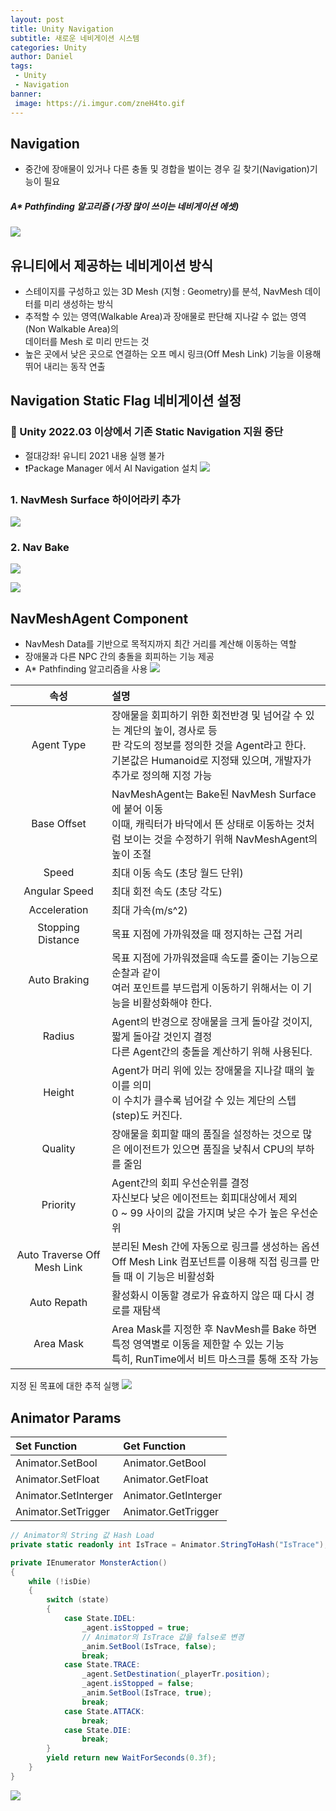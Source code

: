 ```yaml
---
layout: post
title: Unity Navigation
subtitle: 새로운 네비게이션 시스템
categories: Unity
author: Daniel
tags: 
 - Unity
 - Navigation
banner:
 image: https://i.imgur.com/zneH4to.gif
---
```


Navigation
--

- 중간에 장애물이 있거나 다른 충돌 및 경합을 벌이는 경우 길 찾기(Navigation)기능이 필요

##### A* Pathfinding 알고리즘 (가장 많이 쓰이는 네비게이션 에셋)
![](https://i.imgur.com/oFJgaVG.jpg)

## 유니티에서 제공하는 네비게이션 방식
- 스테이지를 구성하고 있는 3D Mesh (지형 : Geometry)를 분석, NavMesh 데이터를 미리 생성하는 방식
- 추적할 수 있는 영역(Walkable Area)과 장애물로 판단해 지나갈 수 없는 영역(Non Walkable Area)의 <br>데이터를 Mesh 로 미리 만드는 것
- 높은 곳에서 낮은 곳으로 연결하는 오프 메시 링크(Off Mesh Link) 기능을 이용해 뛰어 내리는 동작 연출

## Navigation Static Flag 네비게이션 설정
### 🔆 Unity 2022.03 이상에서 기존 Static Navigation 지원 중단
- 절대강좌! 유니티 2021 내용 실행 불가
- ❗️Package Manager 에서 AI Navigation 설치
![](https://i.imgur.com/wSrz5QF.jpg)

### 1. NavMesh Surface 하이어라키 추가
![](https://i.imgur.com/sQE4clA.jpg)

### 2. Nav Bake
![](https://i.imgur.com/mZruTJM.jpg)
 
![](https://i.imgur.com/IU1ulv6.jpg)

## NavMeshAgent Component
- NavMesh Data를 기반으로 목적지까지 최간 거리를 계산해 이동하는 역할
- 장애물과 다른 NPC 간의 충돌을 회피하는 기능 제공
- A* Pathfinding 알고리즘을 사용
![](https://i.imgur.com/ripCCDg.jpg)

|속성|설명|
|:--:|:--|
|Agent Type|장애물을 회피하기 위한 회전반경 및 넘어갈 수 있는 계단의 높이, 경사로 등<br>판 각도의 정보를 정의한 것을 Agent라고 한다.<br>기본값은 Humanoid로 지정돼 있으며, 개발자가 추가로 정의해 지정 가능|
|Base Offset|NavMeshAgent는 Bake된 NavMesh Surface에 붙어 이동<br>이때, 캐릭터가 바닥에서 뜬 상태로 이동하는 것처럼 보이는 것을 수정하기 위해 NavMeshAgent의 높이 조절|
|Speed|최대 이동 속도 (초당 월드 단위)|
|Angular Speed|최대 회전 속도 (초당 각도)|
|Acceleration|최대 가속(m/s^2)|
|Stopping Distance|목표 지점에 가까워졌을 때 정지하는 근접 거리|
|Auto Braking|목표 지점에 가까워졌을때 속도를 줄이는 기능으로 순찰과 같이<br>여러 포인트를 부드럽게 이동하기 위해서는 이 기능을 비활성화해야 한다.|
|Radius|Agent의 반경으로 장애물을 크게 돌아갈 것이지, 짧게 돌아갈 것인지 결정<br>다른 Agent간의 충돌을 계산하기 위해 사용된다.|
|Height|Agent가 머리 위에 있는 장애물을 지나갈 때의 높이를 의미<br>이 수치가 클수록 넘어갈 수 있는 계단의 스텝(step)도 커진다.|
|Quality|장애물을 회피할 때의 품질을 설정하는 것으로 많은 에이전트가 있으면 품질을 낮춰서 CPU의 부하를 줄임|
|Priority|Agent간의 회피 우선순위를 결정<br>자신보다 낮은 에이전트는 회피대상에서 제외<br>0 ~ 99 사이의 값을 가지며 낮은 수가 높은 우선순위|
|Auto Traverse Off Mesh Link|분리된 Mesh 간에 자동으로 링크를 생성하는 옵션<br>Off Mesh Link 컴포넌트를 이용해 직접 링크를 만들 때 이 기능은 비활성화|
|Auto Repath|활성화시 이동할 경로가 유효하지 않은 때 다시 경로를 재탐색|
|Area Mask|Area Mask를 지정한 후 NavMesh를 Bake 하면 특정 영역별로 이동을 제한할 수 있는 기능<br>특히, RunTime에서 비트 마스크를 통해 조작 가능|

지정 된 목표에 대한 추적 실행
![](https://i.imgur.com/zneH4to.gif)

## Animator Params
|Set Function|Get Function|
|:--|:--|
|Animator.SetBool|Animator.GetBool|
|Animator.SetFloat|Animator.GetFloat|
|Animator.SetInterger|Animator.GetInterger|
|Animator.SetTrigger|Animator.GetTrigger|

```csharp
// Animator의 String 값 Hash Load
private static readonly int IsTrace = Animator.StringToHash("IsTrace");  

private IEnumerator MonsterAction()  
{  
	while (!isDie)  
	{  
		switch (state)  
		{  
			case State.IDEL:  
				_agent.isStopped = true;  
				// Animator의 IsTrace 값을 false로 변경  
				_anim.SetBool(IsTrace, false);  
				break;  
			case State.TRACE:  
				_agent.SetDestination(_playerTr.position);  
				_agent.isStopped = false;  
				_anim.SetBool(IsTrace, true);  
				break;  
			case State.ATTACK:  
				break;  
			case State.DIE:  
				break;  
		}  
		yield return new WaitForSeconds(0.3f);  
	}  
}
```

![](https://i.imgur.com/JKTyXD0.jpg)


